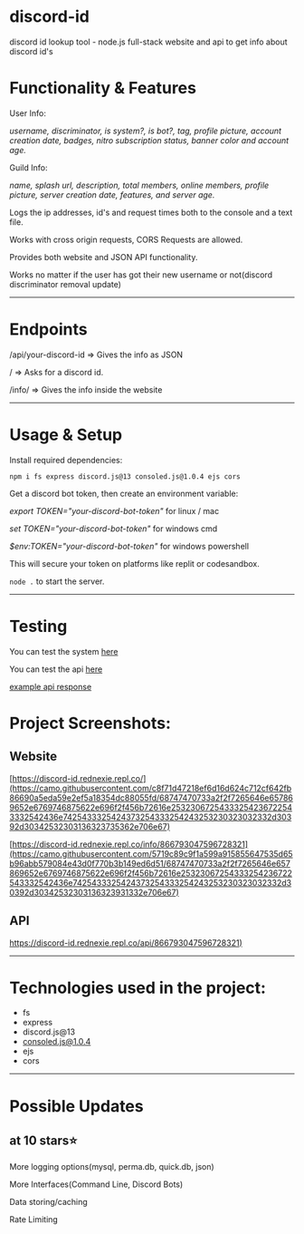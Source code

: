 # discord-id
discord id lookup tool - node.js full-stack website and api to get info about discord id's

# Functionality & Features


User Info:


_username,
discriminator,
is system?,
is bot?,
tag,
profile picture,
account creation date,
badges,
nitro subscription status,
banner color
and account age._


Guild Info:


_name, splash url, description, total members, online members, profile picture, server creation date, features, and server age._


Logs the ip addresses, id's and request times both to the console and a text file.


Works with cross origin requests, CORS Requests are allowed.


Provides both website and JSON API functionality.


Works no matter if the user has got their new username or not(discord discriminator removal update)

---

# Endpoints


/api/your-discord-id => Gives the info as JSON


/ => Asks for a discord id.


/info/ => Gives the info inside the website


---


# Usage & Setup

Install required dependencies:


`npm i fs express discord.js@13 consoled.js@1.0.4 ejs cors`


Get a discord bot token, then create an environment variable:


*export TOKEN="your-discord-bot-token"* for linux / mac


*set TOKEN="your-discord-bot-token"* for windows cmd 


*$env:TOKEN="your-discord-bot-token"* for windows powershell


This will secure your token on platforms like replit or codesandbox.


`node .` to start the server.


---


# Testing 


You can test the system [here](https://discord-id.rednexie.repl.co/)


You can test the api [here](https://discord-id.rednexie.repl.co/api/866793047596728321)



[example api response](https://raw.githubusercontent.com/Rednexie/discord-id/main/example.json)


<h1>Project Screenshots:</h1>

<h2>Website</h2

[https://discord-id.rednexie.repl.co/](https://camo.githubusercontent.com/c8f71d47218ef6d16d624c712cf642fb86690a5eda59e2ef5a18354dc88055fd/68747470733a2f2f7265646e657869652e6769746875622e696f2f456b72616e25323067254333254236722543332542436e7425433325424373254333254243253230323032332d30392d30342532303136323735362e706e67)


[https://discord-id.rednexie.repl.co/info/866793047596728321](https://camo.githubusercontent.com/5719c89c9f1a599a915855647535d65b96abb579084e43d0f770b3b149ed6d51/68747470733a2f2f7265646e657869652e6769746875622e696f2f456b72616e25323067254333254236722543332542436e7425433325424373254333254243253230323032332d30392d30342532303136323931332e706e67)


<h2>API</h2>

[https://discord-id.rednexie.repl.co/api/866793047596728321)](https://raw.githubusercontent.com/Rednexie/rednexie.github.io/main/Ekran%20g%C3%B6r%C3%BCnt%C3%BCs%C3%BC%202023-09-04%20164308.png)


---


<h1>Technologies used in the project:</h1>

*   fs
*   express
*   discord.js@13
*   consoled.js@1.0.4
*   ejs
*   cors


---


# Possible Updates

<h2> at 10 stars⭐</h2>

More logging options(mysql, perma.db, quick.db, json)



More Interfaces(Command Line, Discord Bots)



Data storing/caching


Rate Limiting
